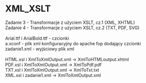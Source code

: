 # XML_XSLT<br />
Zadanie 3 - Transformacje z użyciem XSLT, cz.1 (XML, XHTML)<br />
Zadanie 4 - Transformacje z użyciem XSLT, cz.2 (TXT, PDF, SVG)<br />
<br />
Arial.ttf i ArialBold.ttf - czcionki<br />
a.xconf - plik xml konfiguracyjny do apache fop dodający czcionki<br />
zadanie1.xml - wyjściowy plik xml<br />
<br />
HTML.xsl i XmlToXmlOutput.xml -> XmlToHTMLoutput.xhtml<br />
PDF.xsl i XmlToXmlOutput.xml -> XmlToPdf.pdf<br />
TXT.xsl i XmlToXmlOutput.xml -> XmlToTxt.txt<br />
XML.xsl i zadanie1.xml -> XmlToXmlOutput.xml<br />
